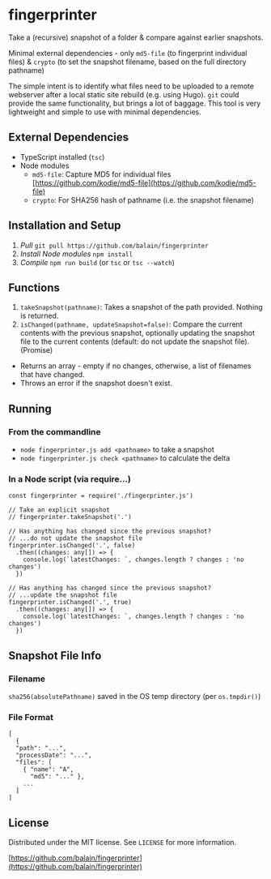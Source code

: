 # fingerprinter

Take a (recursive) snapshot of a folder & compare against earlier snapshots.

Minimal external dependencies - only `md5-file` (to fingerprint individual files) & `crypto` (to set the snapshot filename, based on the full directory pathname)

The simple intent is to identify what files need to be uploaded to a remote webserver after a local static site rebuild (e.g. using Hugo). `git` could provide the same functionality, but brings a lot of baggage. This tool is very lightweight and simple to use with minimal dependencies.

## External Dependencies
* TypeScript installed (`tsc`)
* Node modules
  * `md5-file`: Capture MD5 for individual files [https://github.com/kodie/md5-file](https://github.com/kodie/md5-file)
  * `crypto`: For SHA256 hash of pathname (i.e. the snapshot filename)

## Installation and Setup
1. *Pull* `git pull https://github.com/balain/fingerprinter`
1. *Install Node modules* `npm install`
1. *Compile* `npm run build` (or `tsc` or `tsc --watch`)

## Functions
1. `takeSnapshot(pathname)`: Takes a snapshot of the path provided. Nothing is returned.
1. `isChanged(pathname, updateSnapshot=false)`: Compare the current contents with the previous snapshot, optionally updating the snapshot file to the current contents (default: do not update the snapshot file). (Promise)
  * Returns an array - empty if no changes, otherwise, a list of filenames that have changed.
  * Throws an error if the snapshot doesn't exist.

## Running
### From the commandline
* `node fingerprinter.js add <pathname>` to take a snapshot
* `node fingerprinter.js check <pathname>` to calculate the delta

### In a Node script (via require...)
```
const fingerprinter = require('./fingerprinter.js')

// Take an explicit snapshot
// fingerprinter.takeSnapshot('.')

// Has anything has changed since the previous snapshot?
// ...do not update the snapshot file
fingerprinter.isChanged('.', false)
  .then((changes: any[]) => {
    console.log(`latestChanges: `, changes.length ? changes : 'no changes')
  })

// Has anything has changed since the previous snapshot?
// ...update the snapshot file
fingerprinter.isChanged('.', true)
  .then((changes: any[]) => {
    console.log(`latestChanges: `, changes.length ? changes : 'no changes')
  })

```

## Snapshot File Info
### Filename
`sha256(absolutePathname)` saved in the OS temp directory (per `os.tmpdir()`)
### File Format
```
[
  {
  "path": "...",
  "processDate": "...",
  "files": [
    { "name": "A",
      "md5": "..." }, 
    ...
  ]
]
```

## License

Distributed under the MIT license. See ``LICENSE`` for more information.

[https://github.com/balain/fingerprinter](https://github.com/balain/fingerprinter)
